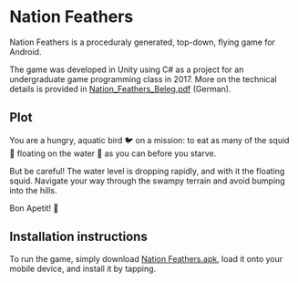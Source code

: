 # Nation Feathers
Nation Feathers is a proceduraly generated, top-down, flying game for
Android.

The game was developed in Unity using C# as a project for an undergraduate game programming class in 2017.
More on the technical details is provided in [Nation_Feathers_Beleg.pdf](./Nation_Feathers_Beleg.pdf) (German).

## Plot
You are a hungry, aquatic bird :bird: on a mission: to eat as many of the squid :octopus: floating on the 
water :ocean: as you can before you starve.

But be careful! The water level is dropping rapidly, and with it the floating 
squid. Navigate your way through the swampy terrain and avoid bumping into the 
hills. 

Bon Apetit! :fork_and_knife:

## Installation instructions
To run the game, simply download [Nation Feathers.apk](./Nation%20Feathers.apk), load it onto your mobile device, and install it by tapping.